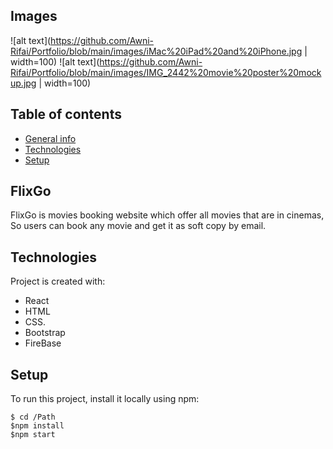 ## Images 
![alt text](https://github.com/Awni-Rifai/Portfolio/blob/main/images/iMac%20iPad%20and%20iPhone.jpg | width=100)
![alt text](https://github.com/Awni-Rifai/Portfolio/blob/main/images/IMG_2442%20movie%20poster%20mockup.jpg | width=100)


## Table of contents
* [General info](#general-info)
* [Technologies](#technologies)
* [Setup](#setup)


## FlixGo

FlixGo is movies booking website which offer all movies that are in cinemas, So users can book any movie and get it as soft copy by email.

## Technologies
Project is created with:
* React
* HTML
* CSS.
* Bootstrap
* FireBase


## Setup
To run this project, install it locally using npm:
```
$ cd /Path
$npm install
$npm start
```
